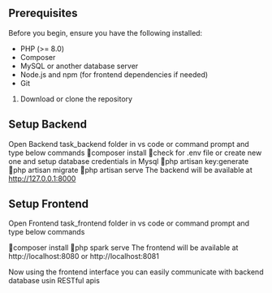 ## Prerequisites

Before you begin, ensure you have the following installed:
- PHP (>= 8.0)
- Composer
- MySQL or another database server
- Node.js and npm (for frontend dependencies if needed)
- Git


1. Download or clone the repository


## Setup Backend

Open Backend task_backend folder in vs code or command prompt and type below commands
composer install
check for .env file or create new one and setup database credentials in Mysql
php artisan key:generate
php artisan migrate
php artisan serve
The backend will be available at http://127.0.0.1:8000

## Setup Frontend
Open Frontend task_frontend folder in vs code or command prompt and type below commands

composer install
php spark serve
The frontend will be available at http://localhost:8080 or http://localhost:8081

Now using the frontend interface you can easily communicate with backend database usin RESTful apis
